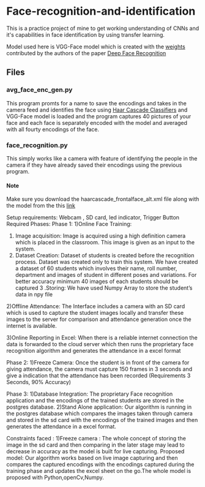 # Face-recognition-and-identification

This is a practice project of mine to get working understanding of CNNs and it's capabilities in face identification by using transfer learning.

Model used here is VGG-Face model which is created with the [weights](http://www.robots.ox.ac.uk/~vgg/software/vgg_face/ "VGG Face Descriptor") contributed by the authors of the paper [Deep Face Recognition](http://www.robots.ox.ac.uk/~vgg/publications/2015/Parkhi15/parkhi15.pdf "Paper") 

## Files
### avg_face_enc_gen.py
This program promts for a name to save the encodings and takes in the camera feed and identifies the face using [Haar Cascade Classifiers](https://docs.opencv.org/3.3.0/d7/d8b/tutorial_py_face_detection.html "Face detection using Haar cascades") and VGG-Face model is loaded and the program captures 40 pictures of your face and each face is separately encoded with the model and averaged with all fourty encodings of the face.

### face_recognition.py
This simply works like a camera with feature of identifying the people in the camera if they have already saved their encodings using the previous program.

#### Note
Make sure you download the haarcascade_frontalface_alt.xml file along with the model from the this [link](https://drive.google.com/drive/folders/1BlXwPb3b6gai_OtYMnvFMWobzfY4Xba6?usp=sharing)


Setup requirements:
Webcam , SD card, led indicator, Trigger Button
Required Phases:
Phase 1:
1)Online Face Training:
1. Image acquisition: Image is acquired using a high definition camera which is placed in
the classroom. This image is given as an input to the system.
2. Dataset Creation: Dataset of students is created before the recognition process.
Dataset was created only to train this system. We have created a dataset of 60 students which
involves their name, roll number, department and images of student in different poses and
variations. For better accuracy minimum 40 images of each students should be captured
3 .Storing: We have used Numpy Array to store the student’s data in npy file

2)Offline Attendance:
The Interface includes a camera with an SD card which is used to capture the student
images locally and transfer these images to the server for comparison and attendance
generation once the internet is available.

3)Online Reporting in Excel:
When there is a reliable internet connection the data is forwarded to the cloud server
which then runs the proprietary face recognition algorithm and generates the attendance in a
excel format

Phase 2:
1)Freeze Camera:
Once the student is in front of the camera for giving attendance, the camera must capture 150
frames in 3 seconds and give a indication that the attendance has been recorded
(Requirements 3 Seconds, 90% Accuracy)

Phase 3:
1)Database Integration:
The proprietary Face recognition application and the encodings of the trained students are
stored in the postgres database.
2)Stand Alone application:
Our algorithm is running in the postgres database which compares the images taken through
camera and stored in the sd card with the encodings of the trained images and then generates
the attendance in a excel format.

Constraints faced :
1)Freeze camera :
The whole concept of storing the image in the sd card and then comparing in the later stage
may lead to decrease in accuracy as the model is built for live capturing.
Proposed model:
Our algorithm works based on live image capturing and then compares the captured
encodings with the encodings captured during the training phase and updates the excel sheet
on the go.The whole model is proposed with Python,openCv,Numpy.